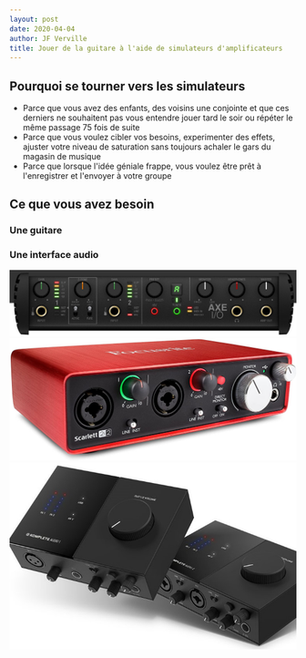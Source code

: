 ```yaml
---
layout: post
date: 2020-04-04
author: JF Verville
title: Jouer de la guitare à l'aide de simulateurs d'amplificateurs
---
```


## Pourquoi se tourner vers les simulateurs
- Parce que vous avez des enfants, des voisins une conjointe et que ces derniers ne souhaitent pas vous entendre jouer tard le soir ou répéter le même passage 75 fois de suite
- Parce que vous voulez cibler vos besoins, experimenter des effets, ajuster votre niveau de saturation sans toujours achaler le gars du magasin de musique
- Parce que lorsque l'idée géniale frappe, vous voulez être prêt à l'enregistrer et l'envoyer à votre groupe

## Ce que vous avez besoin
### Une guitare

### Une interface audio
<div class="container">
  <div class="row align-items-end">
    <div class="col"><img src="/assets/images/axe-io.jpg" alt="Axe IO"></div>
    <div class="col"><img src="/assets/images/focusrite.jpg" alt="focusrite"></div>
    <div class="col"><img src="/assets/images/komplete.jpg" alt="komplete"></div>
  </div>
</div>




